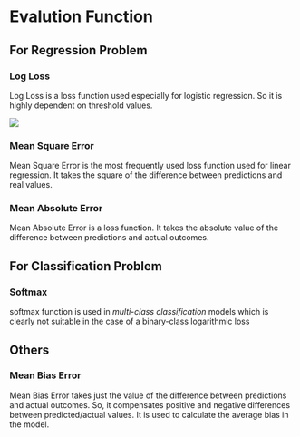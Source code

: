 # Evalution Function

## For Regression Problem
### Log Loss
Log Loss is a loss function used especially for logistic regression.
So it is highly dependent on threshold values.

<img src="https://s3.amazonaws.com/media.whizlabs.com/learn/2-43.png"/>

### Mean Square Error
Mean Square Error is the most frequently used loss function used for linear regression.
It takes the square of the difference between predictions and real values.

### Mean Absolute Error
Mean Absolute Error is a loss function.
It takes the absolute value of the difference between predictions and actual outcomes.

## For Classification Problem
### Softmax
softmax function is used in *multi-class classification* models which is clearly not suitable in the case of a binary-class logarithmic loss

## Others
### Mean Bias Error
Mean Bias Error takes just the value of the difference between predictions and actual outcomes.
So, it compensates positive and negative differences between predicted/actual values. 
It is used to calculate the average bias in the model.
